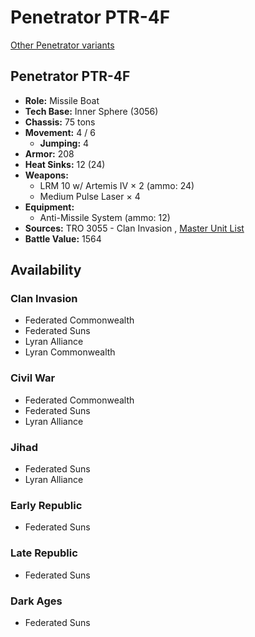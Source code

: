 # Penetrator PTR-4F 

[Other Penetrator variants](../penetrator.md) 

## Penetrator PTR-4F 

- **Role:** Missile Boat 
- **Tech Base:** Inner Sphere (3056) 
- **Chassis:** 75 tons 
- **Movement:** 4 / 6 
  - **Jumping:** 4 
- **Armor:** 208 
- **Heat Sinks:** 12 (24) 
- **Weapons:** 
  - LRM 10 w/ Artemis IV × 2 (ammo: 24) 
  - Medium Pulse Laser × 4 
- **Equipment:** 
  - Anti-Missile System (ammo: 12) 
- **Sources:** TRO 3055 - Clan Invasion , [Master Unit List](http://masterunitlist.info/Unit/Details/2466/penetrator-ptr-4f) 
- **Battle Value:** 1564 

## Availability 

### Clan Invasion 

- Federated Commonwealth 
- Federated Suns 
- Lyran Alliance 
- Lyran Commonwealth 

### Civil War 

- Federated Commonwealth 
- Federated Suns 
- Lyran Alliance 

### Jihad 

- Federated Suns 
- Lyran Alliance 

### Early Republic 

- Federated Suns 

### Late Republic 

- Federated Suns 

### Dark Ages 

- Federated Suns 

